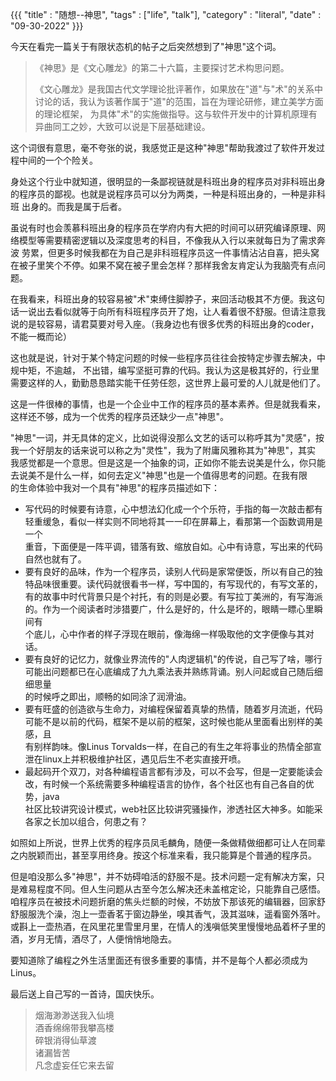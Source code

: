 {{{
    "title"    : "随想--神思",
    "tags"     : ["life", "talk"],
    "category" : "literal",
    "date"     : "09-30-2022"
}}}



今天在看完一篇关于有限状态机的帖子之后突然想到了"神思"这个词。
>《神思》是《文心雕龙》的第二十六篇，主要探讨艺术构思问题。
> 
>《文心雕龙》是我国古代文学理论批评著作，如果放在"道"与"术"的关系中讨论的话，我认为该著作属于"道"的范围，旨在为理论研修，建立美学方面的理论框架，
为具体"术"的实施做指导。这与软件开发中的计算机原理有异曲同工之妙，大致可以说是下层基础建设。

这个词很有意思，毫不夸张的说，我感觉正是这种"神思"帮助我渡过了软件开发过程中间的一个个险关。

身处这个行业中就知道，很明显的一条鄙视链就是科班出身的程序员对非科班出身的程序员的鄙视。也就是说程序员可以分为两类，一种是科班出身的，一种是非科班
出身的。而我是属于后者。

虽说有时也会羡慕科班出身的程序员在学府内有大把的时间可以研究编译原理、网络模型等需要精密逻辑以及深度思考的科目，不像我从入行以来就每日为了需求奔波
劳累，但更多时候我都在为自己是非科班程序员这一件事情沾沾自喜，把头窝在被子里笑个不停。如果不窝在被子里会怎样？那样我舍友肯定认为我脑壳有点问题。

在我看来，科班出身的较容易被"术"束缚住脚脖子，来回活动极其不方便。我这句话一说出去看似就等于向所有科班程序员开了炮，让人看着很不舒服。但请注意我
说的是较容易，请君莫要对号入座。（我身边也有很多优秀的科班出身的coder，不能一概而论）

这也就是说，针对于某个特定问题的时候一些程序员往往会按特定步骤去解决，中规中矩，不逾越，
不出错，编写坚挺可靠的代码。我认为这是极其好的，行业里需要这样的人，勤勤恳恳踏实能干任劳任怨，这世界上最可爱的人儿就是他们了。

这是一件很棒的事情，也是一个企业中工作的程序员的基本素养。但是就我看来，这样还不够，成为一个优秀的程序员还缺少一点"神思"。

"神思"一词，并无具体的定义，比如说得没那么文艺的话可以称呼其为"灵感"，按我一个好朋友的话来说可以称之为"灵性"，我为了附庸风雅称其为"神思"，其实\
我感觉都是一个意思。但是这是一个抽象的词，正如你不能去说美是什么，你只能去说美不是什么一样，如何去定义"神思"也是一个值得思考的问题。在我有限\
的生命体验中我对一个具有"神思"的程序员描述如下：
* 写代码的时候要有诗意，心中想法幻化成一个个乐符，手指的每一次敲击都有轻重缓急，看似一样实则不同地将其一一印在屏幕上，看那第一个函数调用是一个\
重音，下面便是一阵平调，错落有致、缩放自如。心中有诗意，写出来的代码自然也就有了。
* 要有良好的品味，作为一个程序员，读别人代码是家常便饭，所以有自己的独特品味很重要。读代码就很看书一样，写中国的，有写现代的，有写文革的，\
有的故事中时代背景只是个衬托，有的则是必要。有写拉丁美洲的，有写海派的。作为一个阅读者时涉猎要广，什么是好的，什么是坏的，眼睛一瞟心里瞬间有\
个底儿，心中作者的样子浮现在眼前，像海绵一样吸取他的文字便像与其对话。
* 要有良好的记忆力，就像业界流传的"人肉逻辑机"的传说，自己写了啥，哪行可能出问题都已在心底编成了九九乘法表并熟练背诵。别人问起或自己随后细细思量\
的时候呼之即出，顺畅的如同涂了润滑油。
* 要有旺盛的创造欲与生命力，对编程保留着真挚的热情，随着岁月流逝，代码可能不是以前的代码，框架不是以前的框架，这时候也能从里面看出别样的美感，且\
有别样韵味。像Linus Torvalds一样，在自己的有生之年将事业的热情全部宣泄在linux上并积极维护社区，遇见后生不老实直接开喷。
* 最起码开个双刀，对各种编程语言都有涉及，可以不会写，但是一定要能读会改，有时候一个系统需要多种编程语言的协作，各个社区也有自己各自的优势，java\
社区比较讲究设计模式，web社区比较讲究骚操作，渗透社区大神多。如能采各家之长加以组合，何患之有？

如照如上所说，世界上优秀的程序员凤毛麟角，随便一条做精做细都可让人在同辈之内脱颖而出，甚至享用终身。按这个标准来看，我只能算是个普通的程序员。

但是咱没那么多"神思"，并不妨碍咱活的舒服不是。技术问题一定有解决方案，只是难易程度不同。但人生问题从古至今怎么解决还未盖棺定论，只能靠自己感悟。\
咱程序员在被技术问题折磨的焦头烂额的时候，不妨放下那该死的编辑器，回家舒舒服服洗个澡，泡上一壶香茗于窗边静坐，嗅其香气，汲其滋味，遥看窗外落叶。\
或斟上一壶热酒，在风里花里雪里月里，在情人的浅嗔低笑里慢慢地品着杯子里的酒，岁月无情，酒尽了，人便悄悄地隐去。

要知道除了编程之外生活里面还有很多重要的事情，并不是每个人都必须成为Linus。

最后送上自己写的一首诗，国庆快乐。

>烟海渺渺送我入仙境\
酒香绵绵带我攀高楼\
碎银消得仙草渡\
诸漏皆苦\
凡念虚妄任它来去留






